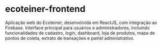 # ecoteiner-frontend
Aplicação web do Ecoteiner, desenvolvida em ReactJS, com integração ao Firebase. Interface principal para usuários e administradores, incluindo funcionalidades de cadastro, login, dashboard, loja de produtos, mapa de pontos de coleta, extrato de transações e painel administrativo.
